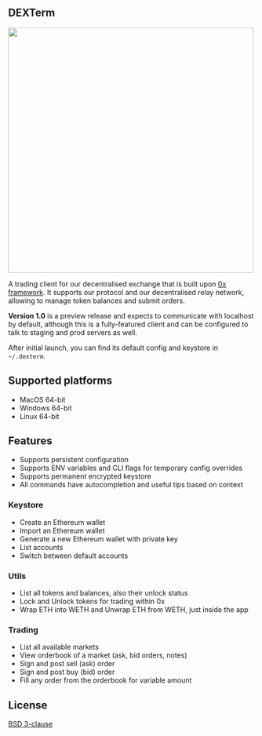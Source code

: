 ## DEXTerm

<img src="https://user-images.githubusercontent.com/477998/73288585-50271200-420c-11ea-8813-ebbbd6463ede.png" width="500px" />

A trading client for our decentralised exchange that is built upon [0x framework](http://0x.org). It supports our protocol and our decentralised relay network, allowing to manage token balances and submit orders.

**Version 1.0** is a preview release and expects to communicate with localhost by default, although this is a fully-featured client and can be configured to talk to staging and prod servers as well.

After initial launch, you can find its default config and keystore in `~/.dexterm`.

## Supported platforms

* MacOS 64-bit
* Windows 64-bit
* Linux 64-bit

## Features

* Supports persistent configuration
* Supports ENV variables and CLI flags for temporary config overrides
* Supports permanent encrypted keystore
* All commands have autocompletion and useful tips based on context

### Keystore

* Create an Ethereum wallet
* Import an Ethereum wallet
* Generate a new Ethereum wallet with private key
* List accounts
* Switch between default accounts

### Utils

* List all tokens and balances, also their unlock status
* Lock and Unlock tokens for trading within 0x
* Wrap ETH into WETH and Unwrap ETH from WETH, just inside the app

### Trading

* List all available markets
* View orderbook of a market (ask, bid orders, notes)
* Sign and post sell (ask) order
* Sign and post buy (bid) order
* Fill any order from the orderbook for variable amount

## License

[BSD 3-clause](/LICENSE)

